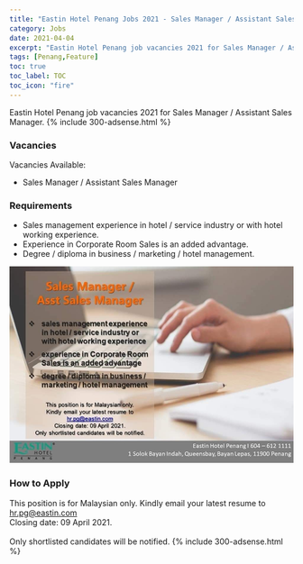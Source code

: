 ```yaml
---
title: "Eastin Hotel Penang Jobs 2021 - Sales Manager / Assistant Sales Manager" 
category: Jobs 
date: 2021-04-04
excerpt: "Eastin Hotel Penang job vacancies 2021 for Sales Manager / Assistant Sales Manager." 
tags: [Penang,Feature] 
toc: true
toc_label: TOC 
toc_icon: "fire" 
--- 
```

Eastin Hotel Penang job vacancies 2021 for Sales Manager / Assistant Sales Manager.
{% include 300-adsense.html %} 

### Vacancies
Vacancies Available:
- Sales Manager / Assistant Sales Manager

### Requirements
- Sales management experience in hotel / service industry or with hotel working experience.
- Experience in Corporate Room Sales is an added advantage.
- Degree / diploma in business / marketing / hotel management.

![Eastin Hotel Penang Jobs 2021!](/assets/images/2021-04/eastin-hotel-penang-jobs-2021-sales-manager-assistant.jpg "Eastin Hotel Penang Jobs 2021")

### How to Apply
This position is for Malaysian only. Kindly email your latest resume to hr.pg@eastin.com<br/>
Closing date: 09 April 2021.
<br/><br/>
Only shortlisted candidates will be notified.
{% include 300-adsense.html %} 